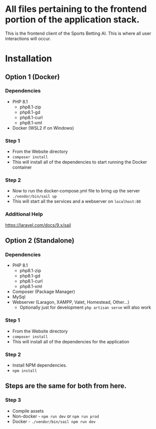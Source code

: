# All files pertaining to the frontend portion of the application stack.
This is the frontend client of the Sports Betting AI. This is where all user interactions will occur.

# Installation

## Option 1 (Docker)
### Dependencies
* PHP 8.1
    * php8.1-zip
    * php8.1-gd
    * php8.1-curl
    * php8.1-xml
* Docker (WSL2 if on Windows)

### Step 1
* From the Website directory
* `composer install`
* This will install all of the dependencies to start running the Docker container

### Step 2
* Now to run the docker-compose.yml file to bring up the server
* `./vendor/bin/sail up`
* This will start all the services and a webserver on `localhost:80`

### Additional Help
https://laravel.com/docs/9.x/sail

## Option 2 (Standalone)
### Dependencies
* PHP 8.1
    * php8.1-zip
    * php8.1-gd
    * php8.1-curl
    * php8.1-xml
* Composer (Package Manager)
* MySql
* Webserver (Laragon, XAMPP, Valet, Homestead, Other...)
    * Optionally just for development `php artisan serve` will also work

### Step 1
* From the Website directory
* `composer install`
* This will install all of the dependencies for the application

### Step 2
* Install NPM dependencies.
* `npm install`

## Steps are the same for both from here.

### Step 3
* Compile assets
* Non-docker - `npm run dev` or `npm run prod`
* Docker - `./vendor/bin/sail npm run dev`

